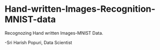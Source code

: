 # Hand-written-Images-Recognition-MNIST-data

Recognozing Hand written Images-MNIST Data.

-Sri Harish Popuri, Data Scientist
